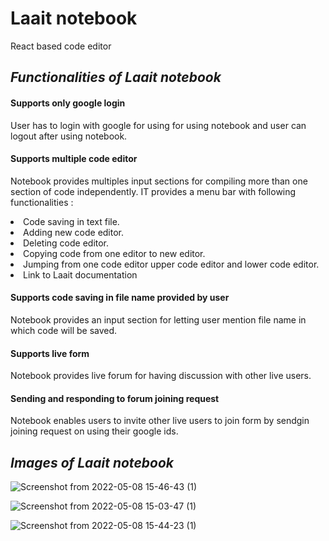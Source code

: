 # Laait notebook
React based code editor

## <i> Functionalities of Laait notebook </i>

#### Supports only google login 
<e> User has to login with google for using for using notebook and user can logout after using notebook. </e>

#### Supports multiple code editor
<e> Notebook provides multiples input sections for compiling more than one section of code independently. </e>
<e> IT provides a menu bar with following functionalities : </e>
<li>Code saving in text file. </li>
<li>Adding new code editor. </li>
<li>Deleting code editor. </li>
<li>Copying code from one editor to new editor. </li>
<li>Jumping from one code editor upper code editor and lower code editor. </li>
<li>Link to Laait documentation </li>

#### Supports code saving in file name provided by user
<e> Notebook provides an input section for letting user mention file name in which code will be saved. </e>

#### Supports live form
<e> Notebook provides live forum for having discussion with other live users. </e>

#### Sending and responding to forum joining request 
<e> Notebook enables users to invite other live users to join form by sendgin joining request on using their google ids. </e>

## <i> Images of Laait notebook </i>

![Screenshot from 2022-05-08 15-46-43 (1)](https://user-images.githubusercontent.com/55288012/167291726-edeba89e-fbb3-477e-8d00-1c973cbc577e.png)


![Screenshot from 2022-05-08 15-03-47 (1)](https://user-images.githubusercontent.com/55288012/167291612-2efd7720-a5b5-4384-b3e5-cc08cc327a9e.png)


![Screenshot from 2022-05-08 15-44-23 (1)](https://user-images.githubusercontent.com/55288012/167291674-5eda0e62-ce5a-4923-ab2e-09245353e0fb.png)
